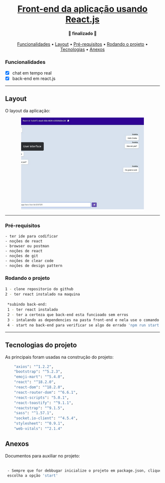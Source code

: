<h1 align="center">
    <a href="#" alt="">Front-end da aplicação usando React.js</a>
</h1>

<h4 align="center">
	🚧 finalizado 🚧
</h4>

<p align="center">
 <a href="#funcionalidades">Funcionalidades</a> • 
 <a href="#layout">Layout</a> • 
 <a href="#pré-requisitos">Pré-requisitos</a> •
 <a href="#rodando-o-projeto">Rodando o projeto</a> •
 <a href="#tecnologias">Tecnologias</a> •
 <a href="#anexos">Anexos</a>
</p>


### Funcionalidades 

- [x] chat em tempo real
- [x] back-end em react.js

---
## Layout

O layout da aplicação:

<p align="center" style="display: flex; align-items: flex-start; justify-content: center;">
  <img alt="front1" title="#front1" src="./assets/front1.png" width="400px">
</p>

---

### Pré-requisitos
    - ter ide para codificar
    - noções de react
    - browser ou postman
    - noções de react
    - noções de git
    - noções de clear code
    - noções de design pattern

### Rodando o projeto

```bash
1 - clone repositorio do github
2 - ter react instalado na maquina

 *subindo back-end:
 1 - ter react instalado 
 2 - ter a certeza que back-end esta funcioado sem erros
 3 - intalando as dependencies na pasta front-end e nela use o comando 'npm install'
 4 - start no back-end para verificar se algo de errado 'npm run start'


```

---
## Tecnologias do projeto

As principais foram usadas na construção do projeto:
 
```bash
    "axios": "^1.2.2",
    "bootstrap": "^5.2.3",
    "emoji-mart": "^5.4.0",
    "react": "^18.2.0",
    "react-dom": "^18.2.0",
    "react-router-dom": "^6.6.1",
    "react-scripts": "5.0.1",
    "react-toastify": "^9.1.1",
    "reactstrap": "^9.1.5",
    "sass": "^1.57.1",
    "socket.io-client": "^4.5.4",
    "stylesheet": "^0.9.1",
    "web-vitals": "^2.1.4"
```

## Anexos

Documentos para auxiliar no projeto:

```bash

 - Sempre que for debbugar inicialize o projeto em package.json, clique depurar e 
 escolha a opção 'start'

```

